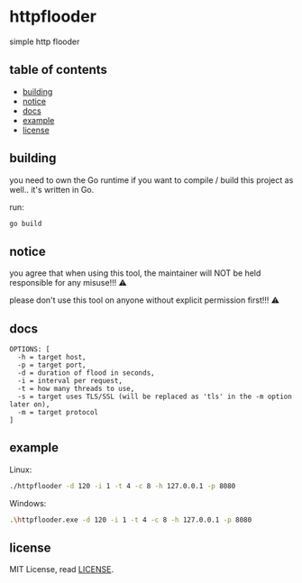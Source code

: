 # httpflooder
simple http flooder

## table of contents
- [building](#building)
- [notice](#notice)
- [docs](#docs)
- [example](#example)
- [license](#license)

## building
you need to own the Go runtime if you want to compile / build this project as well.. it's written in Go.

run:
```bash
go build
```

## notice
you agree that when using this tool, the maintainer will NOT be held responsible for any misuse!!! ⚠️

please don't use this tool on anyone without explicit permission first!!! ⚠️

## docs
```
OPTIONS: [
  -h = target host,
  -p = target port,
  -d = duration of flood in seconds,
  -i = interval per request,
  -t = how many threads to use,
  -s = target uses TLS/SSL (will be replaced as 'tls' in the -m option later on),
  -m = target protocol
]
```

## example
Linux:
```bash
./httpflooder -d 120 -i 1 -t 4 -c 8 -h 127.0.0.1 -p 8080
```

Windows:
```bash
.\httpflooder.exe -d 120 -i 1 -t 4 -c 8 -h 127.0.0.1 -p 8080
```

## license
MIT License, read [LICENSE](LICENSE).

